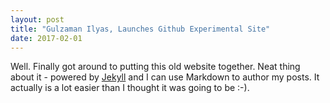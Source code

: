 ```yaml
---
layout: post
title: "Gulzaman Ilyas, Launches Github Experimental Site"
date: 2017-02-01
---
```


Well. Finally got around to putting this old website together. Neat thing about it - powered by [Jekyll](http://jekyllrb.com) 
and I can use Markdown to author my posts. It actually is a lot easier than I thought it was going to be :-).
